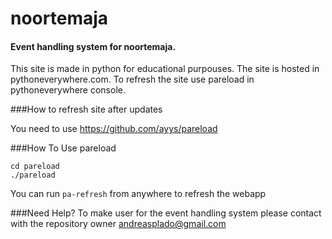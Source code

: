 # noortemaja

#### Event handling system for noortemaja.

This site is made in python for educational purpouses. The site is hosted in pythoneverywhere.com.
To refresh the site use pareload in pythoneverywhere console.



###How to refresh site after updates

You need to use https://github.com/ayys/pareload

###How To Use pareload

```
cd pareload
./pareload

```
You can run 
    ```
    pa-refresh
    ``` from anywhere to refresh the webapp

###Need Help?
To make user for the event handling system please contact with the repository owner andreasplado@gmail.com
